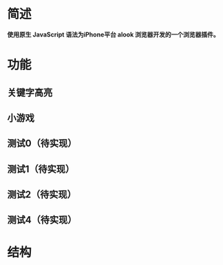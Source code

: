 # 简述
**使用原生 JavaScript 语法为iPhone平台 alook 浏览器开发的一个浏览器插件。**
# 功能
## 关键字高亮
## 小游戏
## 测试0（待实现）
## 测试1（待实现）
## 测试2（待实现）
## 测试4（待实现）
# 结构

